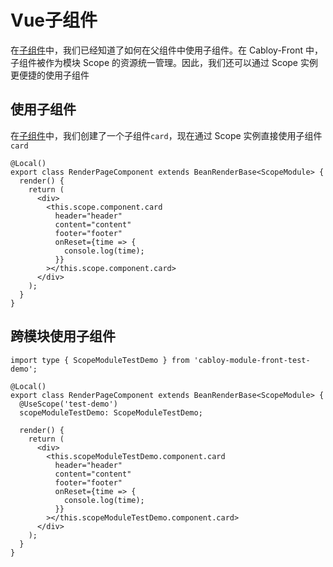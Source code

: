 # Vue子组件

在[子组件](../component/child.md)中，我们已经知道了如何在父组件中使用子组件。在 Cabloy-Front 中，子组件被作为模块 Scope 的资源统一管理。因此，我们还可以通过 Scope 实例更便捷的使用子组件

## 使用子组件

在[子组件](../component/child.md)中，我们创建了一个子组件`card`，现在通过 Scope 实例直接使用子组件`card`

```typescript{6-13}
@Local()
export class RenderPageComponent extends BeanRenderBase<ScopeModule> {
  render() {
    return (
      <div>
        <this.scope.component.card
          header="header"
          content="content"
          footer="footer"
          onReset={time => {
            console.log(time);
          }}
        ></this.scope.component.card>
      </div>
    );
  }
}
```

## 跨模块使用子组件

```typescript{6-13}
import type { ScopeModuleTestDemo } from 'cabloy-module-front-test-demo';

@Local()
export class RenderPageComponent extends BeanRenderBase<ScopeModule> {
  @UseScope('test-demo')
  scopeModuleTestDemo: ScopeModuleTestDemo;

  render() {
    return (
      <div>
        <this.scopeModuleTestDemo.component.card
          header="header"
          content="content"
          footer="footer"
          onReset={time => {
            console.log(time);
          }}
        ></this.scopeModuleTestDemo.component.card>
      </div>
    );
  }
}
```
